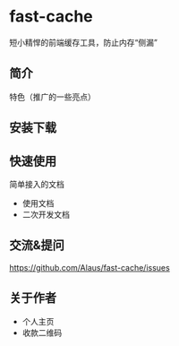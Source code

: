 # fast-cache

短小精悍的前端缓存工具，防止内存“侧漏”

## 简介

特色（推广的一些亮点）

## 安装下载


## 快速使用


简单接入的文档

- 使用文档
- 二次开发文档

## 交流&提问

https://github.com/Alaus/fast-cache/issues

## 关于作者

- 个人主页
- 收款二维码
